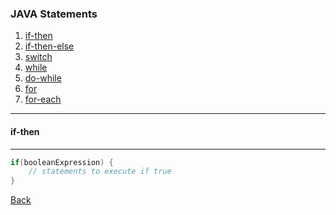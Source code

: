 ### JAVA Statements

1. [if-then](if-then/README.md)
2. [if-then-else](if-then-else/README.md)
3. [switch](switch/README.md)
4. [while](while/README.md)
5. [do-while](do-while/README.md)
6. [for](for/README.md)
7. [for-each](for-each/README.md)

<hr/>

#### if-then

<hr/>

```java
if(booleanExpression) {
    // statements to execute if true
}
```

[Back](../)
